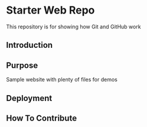 # Starter Web Repo

This repository is for showing how Git and GitHub work
## Introduction

## Purpose

Sample website with plenty of files for demos

## Deployment

## How To Contribute
